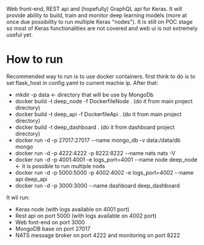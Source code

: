 Web front-end, REST api and (hopefully) GraphQL api for Keras. It will provide ability to build, train and monitor deep learning models (more at once due possibility to run multiple Keras "nodes").
It is still on POC stage so most of Keras functionalities are not covered and web ui is not extremely useful yet.  

# How to run 
Recommended way to run is to use docker containers.
first think to do is to set flask_host in config.yaml to current machie ip.
After that:
* mkdir -p data <- directory that will be use by MongoDb
* docker build -t deep_node -f DockerfileNode . (do it from main project directory)
* docker build -t deep_api -f DockerfileApi .  (do it from main project directory)
* docker build -t deep_dashboard . (do it from dashboard project directory)
* docker run -d -p 27017:27017 --name mongo_db -v data:/data/db mongo
* docker run -d -p 4222:4222 -p 8222:8222 --name nats nats -V
* docker run -d -p 4001:4001 -e logs_port=4001 --name node deep_node <- it is possible to run multiple nods
* docker run -d -p 5000:5000 -p 4002:4002 -e logs_port=4002 --name api deep_api
* docker run -d -p 3000:3000 --name dashboard deep_dashboard

It wil run:
* Keras node (with logs available  on 4001 port)
* Rest api on port 5000 (with logs available  on 4002 port)
* Web font-end on port 3000
* MongoDB base on port 27017
* NATS message broker on port 4222 and monitoring on port 8222